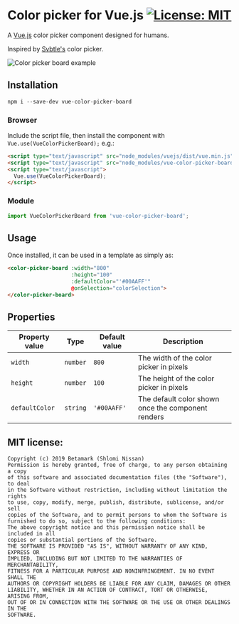 # Color picker for Vue.js [![License: MIT](https://img.shields.io/badge/License-MIT-blue.svg)](https://opensource.org/licenses/MIT) 

A [Vue.js](https://vuejs.org/) color picker component designed for humans.

Inspired by [Svbtle's](https://svbtle.com/) color picker.

![Color picker board example](https://s3-us-west-2.amazonaws.com/betamark/6a363e608fc71.gif)

## Installation

```js
npm i --save-dev vue-color-picker-board
```

### Browser

Include the script file, then install the component with `Vue.use(VueColorPickerBoard);` e.g.:

```html
<script type="text/javascript" src="node_modules/vuejs/dist/vue.min.js"></script>
<script type="text/javascript" src="node_modules/vue-color-picker-board/dist/vue-color-picker-board.min.js"></script>
<script type="text/javascript">
  Vue.use(VueColorPickerBoard);
</script>
```

### Module

```js
import VueColorPickerBoard from 'vue-color-picker-board';
```

## Usage

Once installed, it can be used in a template as simply as:

```html
<color-picker-board :width="800"
                    :height="100"
                    :defaultColor="'#00AAFF'"
                    @onSelection="colorSelection">
</color-picker-board>
```

## Properties

  | Property value | Type | Default value | Description |
  | -------------- | ---- | ------------- | ----------- |
  | `width` | `number` | `800` | The width of the color picker in pixels |
  | `height` | `number` | `100` | The height of the color picker in pixels |
  | `defaultColor` | `string` | `'#00AAFF'` | The default color shown once the component renders |

## MIT license:	

 ```	
Copyright (c) 2019 Betamark (Shlomi Nissan)	
 Permission is hereby granted, free of charge, to any person obtaining a copy	
of this software and associated documentation files (the "Software"), to deal	
in the Software without restriction, including without limitation the rights	
to use, copy, modify, merge, publish, distribute, sublicense, and/or sell	
copies of the Software, and to permit persons to whom the Software is	
furnished to do so, subject to the following conditions:	
 The above copyright notice and this permission notice shall be included in all	
copies or substantial portions of the Software.	
 THE SOFTWARE IS PROVIDED "AS IS", WITHOUT WARRANTY OF ANY KIND, EXPRESS OR	
IMPLIED, INCLUDING BUT NOT LIMITED TO THE WARRANTIES OF MERCHANTABILITY,	
FITNESS FOR A PARTICULAR PURPOSE AND NONINFRINGEMENT. IN NO EVENT SHALL THE	
AUTHORS OR COPYRIGHT HOLDERS BE LIABLE FOR ANY CLAIM, DAMAGES OR OTHER	
LIABILITY, WHETHER IN AN ACTION OF CONTRACT, TORT OR OTHERWISE, ARISING FROM,	
OUT OF OR IN CONNECTION WITH THE SOFTWARE OR THE USE OR OTHER DEALINGS IN THE	
SOFTWARE.
